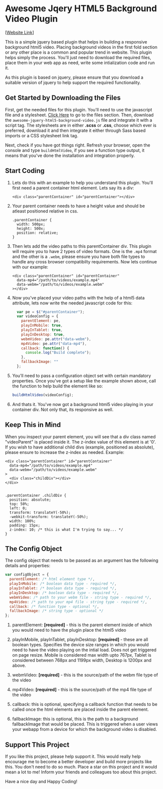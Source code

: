 # Awesome Jqery HTML5 Background Video Plugin

[<a href="https://sricharankrishnan.github.io/awesome-jquery-html5-background-video-plugin/">Website Link</a>]

This is a simple jquery based plugin that helps in building a responsive background html5 video. Placing background videos in the first fold section 
or any other place is a common and popular trend in website. This plugin helps simply the process. You'll just need to download the required files, 
place them in your web app as need, write some intialization code and run it.

As this plugin is based on jquery, please ensure that you download a suitable version of jquery to help support the required functionality.

## Get Started by Downloading the Files
First, get the needed files for this plugin. You'll need to use the javascript file and a stylesheet.
<a href="https://github.com/sricharankrishnan/awesome-jquery-html5-background-video-plugin/tree/master/plugin-bundle-files">Click Here</a> to go to the files section. 
Then, download the ```awesome-jquery-html5-background-video.js``` file and integrate it with a script tag. The stylesheets are in either **.scss** or **.css**, choose which ever is preferred, download it 
and then integrate it either through Sass based imports or a CSS stylesheet link tag.

Next, check if you have got things right. Refresh your browser, open the console and type ```buildHtmlVideo```, if you see a function type output, it means 
that you've done the installation and integration properly.

## Start Coding
1.  Lets do this with an example to help you understand this plugin. You'll first need a parent container html element. Lets say its a div:
    ```
    <div class="parentContainer" id="parentContainer"></div> 
    ```

2.  Your parent container needs to have a height value and should be atleast positioned relative in css.
    ```
    .parentContainer {
      width: 500px;
      height: 500x;
      position: relative;
    }
    ```

3.  Then lets add the video paths to this parentContainer div. This plugin will require you to have 2 types of video formats. One is the ```.mp4``` format and the other is a ```.webm```,
    please ensure you have both file types to handle any cross browser compatibilty requirements. Now lets continue with our example:
    ```
    <div class="parentContainer" id="parentContainer"
      data-mp4="/path/to/videos/example.mp4"
      data-webm="/path/to/videos/example.webm"
    ></div> 
    ```

4.  Now you've placed your video paths with the help of a html5 data attribute, lets now write the needed javascript code for this:
    ```javascript
      var pe = $("#parentContainer");
      var videoConfig = {
        parentElement: pe,
        playInMobile: true,
        playInTablet: true,
        playInDesktop: true,
        webmVideo: pe.attr("data-webm"),
        mp4Video: pe.attr("data-mp4"),
        callback: function() {
          console.log("Build complete");
        },
        fallbackImage: ""
      };
    ```

5.  You'll need to pass a configuration object set with certain mandatory properties. Once you've got a setup like the example shown above, call the 
    function to help build the element like so:
    ```javascript
    buildHtmlVideo(videoConfig);
    ```

6.  And thats it. You've now got a background html5 video playing in your container div. Not only that, its responsive as well.

## Keep This in Mind
When you inspect your parent element, you will see that a div class named "videoParent" is placed inside it. The z-index value of this element is at '0'. If you wish to have 
additional child divs (example, positioned as absolute), please ensure to increase the z-index as needed. Example:
```
<div class="parentContainer" id="parentContainer"
  data-mp4="/path/to/videos/example.mp4"
  data-webm="/path/to/videos/example.webm"
>
  <div class="childDiv"></div>
</div> 


.parentContainer .childDiv {
  position: absolute;
  top: 50%;
  left: 0;
  transform: translateY(-50%);
  -webkit-transform: translateY(-50%);
  width: 100%;
  padding: 15px;
  z-index: 10; /* this is what I'm trying to say... */
}
```

## The Config Object
The config object that needs to be passed as an argument has the following details and properties:

```javascript
var configObject = {
  parentElement: /* html element type */,
  playInMobile: /* boolean data type - required */,
  playInTablet: /* boolean data type - required */,
  playInDesktop: /* boolean data type - required */,
  webmVideo: /* path to your webm file - string type - required */,
  mp4Video: /* path to your mp4 file - string type - required */,
  callback: /* function type - optional */,
  fallbackImage: /* string type - optional */
};
```

1.  parentElement: **[required]** - this is the parent element inside of which you would need to have the plugin place the html5 video

2.  playInMobile, playInTablet, playInDesktop: **[required]** - these are all boolean types. Specifies the device size ranges in which you would need to have the video playing on the intial load.
    Does not get triggered on page resize. Mobile is considered max width upto 767px, Tablet is considered between 768px and 1199px width, Desktop is 1200px and above.

3.  webmVideo: **[required]** - this is the source/path of the webm file type of the video

4.  mp4Video: **[required]** - this is the source/path of the mp4 file type of the video

5.  callback: this is optional, specifying a callback function that needs to be called once the html elements are placed inside the parent element.

6.  fallbackImage: this is optional, this is the path to a background fallbackImage that would be placed. This is triggered when a user views your webapp from a device for which 
    the background video is disabled.

## Support This Project
If you like this project, please help support it. This would really help encourage me to become a better developer and build more projects like this. You don't need to do so much. 
Place a star on this project and it would mean a lot to me! Inform your friends and colleagues too about this project.

Have a nice day and Happy Coding!
